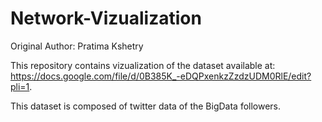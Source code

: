 # Network-Vizualization

Original Author: Pratima Kshetry

This repository contains vizualization of the dataset available at: https://docs.google.com/file/d/0B385K_-eDQPxenkzZzdzUDM0RlE/edit?pli=1.

This dataset is composed of twitter data of the BigData followers.
